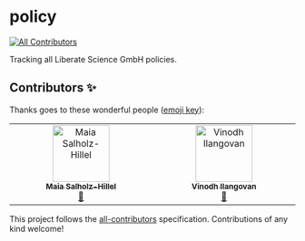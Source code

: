 # policy
<!-- ALL-CONTRIBUTORS-BADGE:START - Do not remove or modify this section -->
[![All Contributors](https://img.shields.io/badge/all_contributors-2-orange.svg?style=flat-square)](#contributors-)
<!-- ALL-CONTRIBUTORS-BADGE:END -->

Tracking all Liberate Science GmbH policies.

## Contributors ✨

Thanks goes to these wonderful people ([emoji key](https://allcontributors.org/docs/en/emoji-key)):

<!-- ALL-CONTRIBUTORS-LIST:START - Do not remove or modify this section -->
<!-- prettier-ignore-start -->
<!-- markdownlint-disable -->
<table>
  <tbody>
    <tr>
      <td align="center" valign="top" width="14.28%"><a href="https://github.com/maia-sh"><img src="https://avatars.githubusercontent.com/u/38968656?v=4?s=100" width="100px;" alt="Maia Salholz-Hillel"/><br /><sub><b>Maia Salholz-Hillel</b></sub></a><br /><a href="#research-maia-sh" title="Research">🔬</a></td>
      <td align="center" valign="top" width="14.28%"><a href="https://github.com/InquisitiveVi"><img src="https://avatars.githubusercontent.com/u/23527107?v=4?s=100" width="100px;" alt="Vinodh Ilangovan"/><br /><sub><b>Vinodh Ilangovan</b></sub></a><br /><a href="https://github.com/libscie/handbook/pulls?q=is%3Apr+reviewed-by%3AInquisitiveVi" title="Reviewed Pull Requests">👀</a></td>
    </tr>
  </tbody>
</table>

<!-- markdownlint-restore -->
<!-- prettier-ignore-end -->

<!-- ALL-CONTRIBUTORS-LIST:END -->

This project follows the [all-contributors](https://github.com/all-contributors/all-contributors) specification. Contributions of any kind welcome!